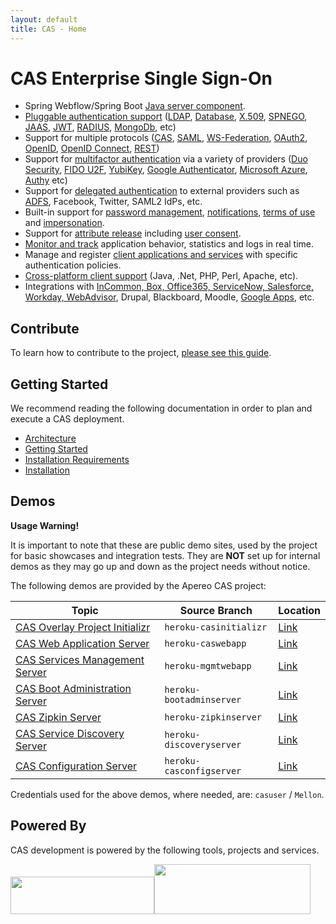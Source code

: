 ```yaml
---
layout: default
title: CAS - Home
---
```


# CAS Enterprise Single Sign-On

* Spring Webflow/Spring Boot [Java server component](planning/Architecture.html).
* [Pluggable authentication support](Configuring-Authentication-Components.html) ([LDAP](installation/LDAP-Authentication.html), 
[Database](installation/Database-Authentication.html), [X.509](installation/X509-Authentication.html), [SPNEGO](installation/SPNEGO-Authentication.html), 
[JAAS](installation/JAAS-Authentication.html), [JWT](installation/JWT-Authentication.html), 
[RADIUS](installation/RADIUS-Authentication.html), [MongoDb](installation/MongoDb-Authentication.html), etc)
* Support for multiple protocols ([CAS](protocol/CAS-Protocol.html), [SAML](protocol/SAML-Protocol.html), [WS-Federation](protocol/WS-Federation-Protocol.html),
[OAuth2](protocol/OAuth-Protocol.html), [OpenID](protocol/OpenID-Protocol.html), [OpenID Connect](protocol/OIDC-Protocol.html), [REST](protocol/REST-Protocol.html))
* Support for [multifactor authentication](installation/Configuring-Multifactor-Authentication.html) via a variety of 
providers ([Duo Security](installation/DuoSecurity-Authentication.html), [FIDO U2F](installation/FIDO-U2F-Authentication.html), 
[YubiKey](installation/YubiKey-Authentication.html), [Google Authenticator](installation/GoogleAuthenticator-Authentication.html), [Microsoft Azure](installation/MicrosoftAzure-Authentication.html), 
[Authy](installation/AuthyAuthenticator-Authentication.html) etc)
* Support for [delegated authentication](integration/Delegate-Authentication.html) to external providers such as [ADFS](integration/ADFS-Integration.html), Facebook, Twitter, SAML2 IdPs, etc.
* Built-in support for [password management](installation/Password-Management.html), [notifications](installation/Webflow-Customization-Interrupt.html), [terms of use](installation/Webflow-Customization-AUP.html) and [impersonation](installation/Surrogate-Authentication.html).
* Support for [attribute release](integration/Attribute-Release.html) including [user consent](integration/Attribute-Release-Consent.html).
* [Monitor and track](installation/Monitoring-Statistics.html) application behavior, statistics and logs in real time.
* Manage and register [client applications and services](installation/Service-Management.html) with specific authentication policies.
* [Cross-platform client support](integration/CAS-Clients.html) (Java, .Net, PHP, Perl, Apache, etc).
* Integrations with [InCommon, Box, Office365, ServiceNow, Salesforce, Workday, WebAdvisor](integration/Configuring-SAML-SP-Integrations.html), Drupal, Blackboard, Moodle, [Google Apps](integration/Google-Apps-Integration.html), etc.

## Contribute

To learn how to contribute to the project, [please see this guide](/cas/developer/Contributor-Guidelines.html).

## Getting Started

We recommend reading the following documentation in order to plan and execute a CAS deployment.

* [Architecture](planning/Architecture.html)
* [Getting Started](planning/Getting-Started.html)
* [Installation Requirements](planning/Installation-Requirements.html)
* [Installation](installation/Maven-Overlay-Installation.html)

## Demos

<div class="alert alert-warning"><strong>Usage Warning!</strong><p>It is important to note that these are public demo sites, used by the project for basic showcases 
and integration tests. They are <strong>NOT</strong> set up for internal demos as they may go up and down as the project needs without notice. </p></div>

The following demos are provided by the Apereo CAS project:

| Topic                                                                                      | Source Branch            | Location
|-------------------------------------------------------------------------------------------|--------------------------|---------------------------------------------------------------------
| [CAS Overlay Project Initializr](installation/Maven-Overlay-Installation.html)            | `heroku-casinitializr`   | [Link](https://casinitializr.herokuapp.com)
| [CAS Web Application Server](index.html)                                                  | `heroku-caswebapp`       | [Link](https://casserver.herokuapp.com/cas)
| [CAS Services Management Server](installation/Installing-ServicesMgmt-Webapp.html)        | `heroku-mgmtwebapp`      | [Link](https://casservermgmt.herokuapp.com/cas-management) 
| [CAS Boot Administration Server](installation/Configuring-Monitoring-Administration.html) | `heroku-bootadminserver` | [Link](https://casbootadminserver.herokuapp.com/)
| [CAS Zipkin Server](installation/Monitoring-Statistics.html#distributed-tracing)          | `heroku-zipkinserver`    | [Link](https://caszipkinserver.herokuapp.com/)
| [CAS Service Discovery Server](installation/Service-Discovery-Guide.html)                 | `heroku-discoveryserver` | [Link](https://caseureka.herokuapp.com/)
| [CAS Configuration Server](installation/Configuration-Server-Management.html)             | `heroku-casconfigserver` | [Link](https://casconfigserver.herokuapp.com/casconfigserver)

Credentials used for the above demos, where needed, are: `casuser` / `Mellon`.

## Powered By

CAS development is powered by the following tools, projects and services.

<a href="https://travis-ci.org"><img src="https://travis-ci.com/images/logos/TravisCI-Full-Color.png" width="230" height="60" ></a><a href="https://www.jetbrains.com/idea/"><img src="https://user-images.githubusercontent.com/1205228/31548576-1ac3d688-b038-11e7-9565-ffd89501872e.png" width="250" height="80"></a>
